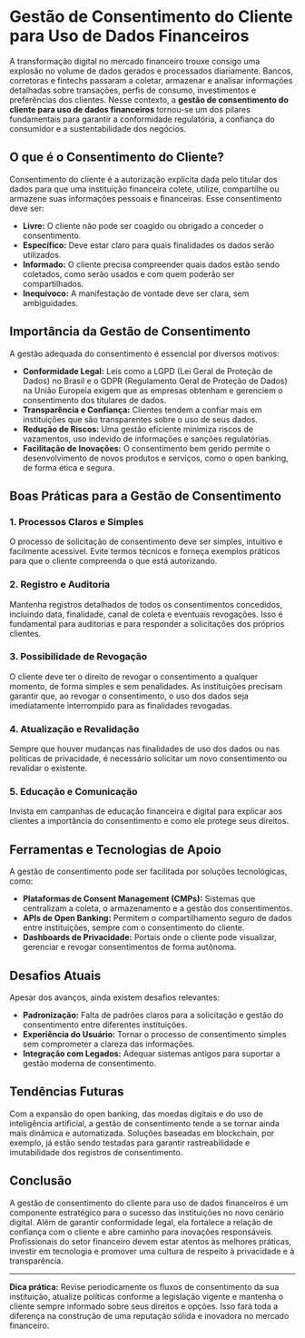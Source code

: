 # Gestão de Consentimento do Cliente para Uso de Dados Financeiros

A transformação digital no mercado financeiro trouxe consigo uma explosão no volume de dados gerados e processados diariamente. Bancos, corretoras e fintechs passaram a coletar, armazenar e analisar informações detalhadas sobre transações, perfis de consumo, investimentos e preferências dos clientes. Nesse contexto, a **gestão de consentimento do cliente para uso de dados financeiros** tornou-se um dos pilares fundamentais para garantir a conformidade regulatória, a confiança do consumidor e a sustentabilidade dos negócios.

## O que é o Consentimento do Cliente?

Consentimento do cliente é a autorização explícita dada pelo titular dos dados para que uma instituição financeira colete, utilize, compartilhe ou armazene suas informações pessoais e financeiras. Esse consentimento deve ser:

- **Livre:** O cliente não pode ser coagido ou obrigado a conceder o consentimento.
- **Específico:** Deve estar claro para quais finalidades os dados serão utilizados.
- **Informado:** O cliente precisa compreender quais dados estão sendo coletados, como serão usados e com quem poderão ser compartilhados.
- **Inequívoco:** A manifestação de vontade deve ser clara, sem ambiguidades.

## Importância da Gestão de Consentimento

A gestão adequada do consentimento é essencial por diversos motivos:

- **Conformidade Legal:** Leis como a LGPD (Lei Geral de Proteção de Dados) no Brasil e o GDPR (Regulamento Geral de Proteção de Dados) na União Europeia exigem que as empresas obtenham e gerenciem o consentimento dos titulares de dados.
- **Transparência e Confiança:** Clientes tendem a confiar mais em instituições que são transparentes sobre o uso de seus dados.
- **Redução de Riscos:** Uma gestão eficiente minimiza riscos de vazamentos, uso indevido de informações e sanções regulatórias.
- **Facilitação de Inovações:** O consentimento bem gerido permite o desenvolvimento de novos produtos e serviços, como o open banking, de forma ética e segura.

## Boas Práticas para a Gestão de Consentimento

### 1. Processos Claros e Simples

O processo de solicitação de consentimento deve ser simples, intuitivo e facilmente acessível. Evite termos técnicos e forneça exemplos práticos para que o cliente compreenda o que está autorizando.

### 2. Registro e Auditoria

Mantenha registros detalhados de todos os consentimentos concedidos, incluindo data, finalidade, canal de coleta e eventuais revogações. Isso é fundamental para auditorias e para responder a solicitações dos próprios clientes.

### 3. Possibilidade de Revogação

O cliente deve ter o direito de revogar o consentimento a qualquer momento, de forma simples e sem penalidades. As instituições precisam garantir que, ao revogar o consentimento, o uso dos dados seja imediatamente interrompido para as finalidades revogadas.

### 4. Atualização e Revalidação

Sempre que houver mudanças nas finalidades de uso dos dados ou nas políticas de privacidade, é necessário solicitar um novo consentimento ou revalidar o existente.

### 5. Educação e Comunicação

Invista em campanhas de educação financeira e digital para explicar aos clientes a importância do consentimento e como ele protege seus direitos.

## Ferramentas e Tecnologias de Apoio

A gestão de consentimento pode ser facilitada por soluções tecnológicas, como:

- **Plataformas de Consent Management (CMPs):** Sistemas que centralizam a coleta, o armazenamento e a gestão dos consentimentos.
- **APIs de Open Banking:** Permitem o compartilhamento seguro de dados entre instituições, sempre com o consentimento do cliente.
- **Dashboards de Privacidade:** Portais onde o cliente pode visualizar, gerenciar e revogar consentimentos de forma autônoma.

## Desafios Atuais

Apesar dos avanços, ainda existem desafios relevantes:

- **Padronização:** Falta de padrões claros para a solicitação e gestão do consentimento entre diferentes instituições.
- **Experiência do Usuário:** Tornar o processo de consentimento simples sem comprometer a clareza das informações.
- **Integração com Legados:** Adequar sistemas antigos para suportar a gestão moderna de consentimento.

## Tendências Futuras

Com a expansão do open banking, das moedas digitais e do uso de inteligência artificial, a gestão de consentimento tende a se tornar ainda mais dinâmica e automatizada. Soluções baseadas em blockchain, por exemplo, já estão sendo testadas para garantir rastreabilidade e imutabilidade dos registros de consentimento.

## Conclusão

A gestão de consentimento do cliente para uso de dados financeiros é um componente estratégico para o sucesso das instituições no novo cenário digital. Além de garantir conformidade legal, ela fortalece a relação de confiança com o cliente e abre caminho para inovações responsáveis. Profissionais do setor financeiro devem estar atentos às melhores práticas, investir em tecnologia e promover uma cultura de respeito à privacidade e à transparência.

---

**Dica prática:** Revise periodicamente os fluxos de consentimento da sua instituição, atualize políticas conforme a legislação vigente e mantenha o cliente sempre informado sobre seus direitos e opções. Isso fará toda a diferença na construção de uma reputação sólida e inovadora no mercado financeiro.
